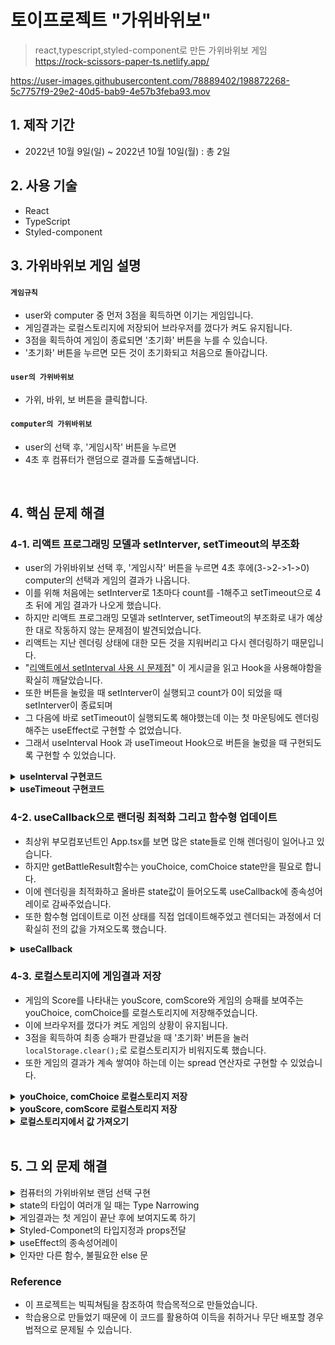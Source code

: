 # 토이프로젝트 "가위바위보"
> react,typescript,styled-component로 만든 가위바위보 게임 </br>
https://rock-scissors-paper-ts.netlify.app/


https://user-images.githubusercontent.com/78889402/198872268-5c7757f9-29e2-40d5-bab9-4e57b3feba93.mov



## 1. 제작 기간
-  2022년 10월 9일(일) ~ 2022년 10월 10일(월) : 총 2일


## 2. 사용 기술
- React
- TypeScript
- Styled-component

## 3. 가위바위보 게임 설명

#### `게임규칙`
- user와 computer 중 먼저 3점을 획득하면 이기는 게임입니다.
- 게임결과는 로컬스토리지에 저장되어 브라우저를 껐다가 켜도 유지됩니다.
- 3점을 획득하여 게임이 종료되면 '초기화' 버튼을 누를 수 있습니다.
- '초기화' 버튼을 누르면 모든 것이 초기화되고 처음으로 돌아갑니다.

#### `user의 가위바위보`
- 가위, 바위, 보 버튼을 클릭합니다.

#### `computer의 가위바위보`
- user의 선택 후, '게임시작' 버튼을 누르면
- 4초 후 컴퓨터가 랜덤으로 결과를 도출해냅니다.

</br>

## 4. 핵심 문제 해결
### 4-1. 리액트 프로그래밍 모델과 setInterver, setTimeout의 부조화

- user의 가위바위보 선택 후, '게임시작' 버튼을 누르면 4초 후에(3->2->1->0) computer의 선택과 게임의 결과가 나옵니다. </br>
- 이를 위해 처음에는 setInterver로 1초마다 count를 -1해주고 setTimeout으로 4초 뒤에 게임 결과가 나오게 했습니다. </br>
- 하지만 리액트 프로그래밍 모델과 setInterver, setTimeout의 부조화로 내가 예상한 대로 작동하지 않는 문제점이 발견되었습니다. </br>
- 리액트는 지난 렌더링 상태에 대한 모든 것을 지워버리고 다시 렌더링하기 때문입니다. </br>
- "[리액트에서 setInterval 사용 시 문제점](https://velog.io/@jakeseo_me/%EB%B2%88%EC%97%AD-%EB%A6%AC%EC%95%A1%ED%8A%B8-%ED%9B%85%EC%8A%A4-%EC%BB%B4%ED%8F%AC%EB%84%8C%ED%8A%B8%EC%97%90%EC%84%9C-setInterval-%EC%82%AC%EC%9A%A9-%EC%8B%9C%EC%9D%98-%EB%AC%B8%EC%A0%9C%EC%A0%90)" 이 게시글을 읽고 Hook을 사용해야함을 확실히 깨달았습니다. </br>
- 또한 버튼을 눌렀을 때 setInterver이 실행되고 count가 0이 되었을 때 setInterver이 종료되며  </br> 
- 그 다음에 바로 setTimeout이 실행되도록 해야했는데 이는 첫 마운팅에도 렌더링해주는 useEffect로 구현할 수 없었습니다. </br>
- 그래서 useInterval Hook 과 useTimeout Hook으로 버튼을 눌렀을 때 구현되도록 구현할 수 있었습니다. </br>

<details>
<summary><b>useInterval 구현코드</b></summary>
<div markdown="1">
  
~~~javascript
//useInterval hook
import { useEffect, useRef } from "react";

function useInterval(callback: () => void, delay: number | null) {
  const savedCallback = useRef(callback);

  useEffect(() => {
    savedCallback.current = callback;
  }, [callback]);

  useEffect(() => {
    function tick() {
      savedCallback.current();
    }
    if (delay !== null) {
      const id = setInterval(tick, delay);
      return () => clearInterval(id);
    }
  }, [delay]);
}

export default useInterval;

//useInterval hook 사용
useInterval(
   () => {
     if (typeof count === "number") {
       setCount(count - 1); // 3 -> 2 -> 1 -> 0
       setIntervalStop(count - 1); // 1-1 = 0 = 즉, false가 되어 useInterval이 종료됩니다.
     }
   },
   intervalStop ? 1000 : null // '게임시작'버튼을 눌면 intervalStop이 true가 되어 실행됩니다.
);
~~~
  
</div>
</details>

<details>
<summary><b>useTimeout 구현코드</b></summary>
<div markdown="1">
  
~~~javascript
//useTimeout hook
import { useRef, useEffect } from "react";

export default function useTimeout(callback: () => void, delay: number | null) {
  const stableCallback = useRef(callback);

  useEffect(() => {
    stableCallback.current = callback;
  }, [callback]);

  useEffect(() => {
    const tick = () => stableCallback.current();

    if (typeof delay !== "number") return;

    const t = setTimeout(tick, delay);

    return () => clearTimeout(t);
  }, [delay]);
}


//useTimeout hook 사용
useTimeout(
   () => {
     const chioces = ["가위", "바위", "보"];
     setComChoice(chioces[Math.floor(Math.random() * 3)]);
   },
  battleState === "한판 더!" ? 4000 : null // '게임시작' 버튼을 누르면 버튼의 state가 '한판 더!'로 바뀌고 useTimeout이 실행됩니다.
);
~~~
  
</div>
</details>

### 4-2. useCallback으로 랜더링 최적화 그리고 함수형 업데이트
- 최상위 부모컴포넌트인 App.tsx를 보면 많은 state들로 인해 렌더링이 일어나고 있습니다. 
- 하지만 getBattleResult함수는 youChoice, comChoice state만을 필요로 합니다.
- 이에 렌더링을 최적화하고 올바른 state값이 들어오도록 useCallback에 종속성어레이로 감싸주었습니다.
- 또한 함수형 업데이트로 이전 상태를 직접 업데이트해주었고 렌더되는 과정에서 더 확실히 전의 값을 가져오도록 했습니다.

<details>
<summary><b>useCallback</b></summary>
<div markdown="1">
  
~~~javascript
  const getBattleResult = useCallback(() => {
    switch (comChoice !== "" && youChoice) {
      case "가위":
        switch (comChoice) {
          case "가위":
            setCount("무승부");
            break;
          case "바위":
            setCount("패배");
            setYouScore((prev) => prev - 1);
            break;
          default:
            setCount("승리");
            setComScore((prev) => prev - 1);
            break;
        }
        break;
      case "바위":
        switch (comChoice) {
          case "가위":
            setCount("승리");
            setComScore((prev) => prev - 1);
            break;
          case "바위":
            setCount("무승부");
            break;
          default:
            setCount("패배");
            setYouScore((prev) => prev - 1);
            break;
        }
        break;
      default:
        switch (comChoice) {
          case "가위":
            setCount("패배");
            setYouScore((prev) => prev - 1);
            break;
          case "바위":
            setCount("승리");
            setComScore((prev) => prev - 1);
            break;
          default:
            setCount("무승부");
            break;
        }
        break;
    }
  }, [comChoice, youChoice]);
~~~
  
</div>
</details>


### 4-3. 로컬스토리지에 게임결과 저장

- 게임의 Score를 나타내는 youScore, comScore와 게임의 승패를 보여주는 youChoice, comChoice를 로컬스토리지에 저장해주었습니다.
- 이에 브라우저를 껐다가 켜도 게임의 상황이 유지됩니다.
- 3점을 획득하여 최종 승패가 판결났을 때 '초기화' 버튼을 눌러 `localStorage.clear();`로 로컬스토리지가 비워지도록 했습니다.
- 또한 게임의 결과가 계속 쌓여야 하는데 이는 spread 연산자로 구현할 수 있었습니다.


<details>
<summary><b>youChoice, comChoice 로컬스토리지 저장</b></summary>
<div markdown="1">

~~~javascript
  useEffect(() => {
    getBattleResult();
    comChoice !== "" &&
      localStorage.setItem(
        "choices",
        JSON.stringify([...result, { youChoice, comChoice }])
      );
  }, [comChoice]);
~~~

</div>
</details>

<details>
<summary><b>youScore, comScore 로컬스토리지 저장</b></summary>
<div markdown="1">

~~~javascript
  useEffect(() => {
    localStorage.setItem("youScore", JSON.stringify(youScore));
    localStorage.setItem("comScore", JSON.stringify(comScore));

    if (comChoice !== "" && getScore("youScore") === 0) {
      window.alert("COMPUTER 승리!");
      setBattleState("초기화");
    } else if (comChoice !== "" && getScore("comScore") === 0) {
      window.alert("USER 승리!");
      setBattleState("초기화");
    }

    (count === "Draw" || "Lose" || "Win") && setResult(getResult());
  }, [youScore, youScore, count]);
~~~

</div>
</details>

<details>
<summary><b>로컬스토리지에서 값 가져오기</b></summary>
<div markdown="1">

~~~javascript
const getResult = () => {
  const localResultStore = localStorage.getItem("choices");

  if (localResultStore) {
    return JSON.parse(localResultStore);
  }

  return [];
};

const getScore = (itemKey: "youScore" | "comScore") => {
  const localScore = localStorage.getItem(itemKey);

  if (localScore) {
    return JSON.parse(localScore);
  }

  return 3;
};
~~~

</div>
</details>

</br>

## 5. 그 외 문제 해결

<details>
<summary>컴퓨터의 가위바위보 랜덤 선택 구현</summary>
<div markdown="1">

- '게임시작' 버튼을 누른 후, 정확히 4초 뒤에 컴퓨터는 '가위','바위','보' 중 하나를 고릅니다.
- `Math.floor(Math.random() * 3)`로 구현할 수 있었습니다.

~~~javascript
  useTimeout(
    () => {
      const chioces = ["가위", "바위", "보"];
      setComChoice(chioces[Math.floor(Math.random() * 3)]);
    },
    battleState === "한판 더!" ? 4000 : null // "한판 더!"면 실행 시작
  );
~~~

</div>
</details>

<details>
<summary>state의 타입이 여러개 일 때는 Type Narrowing</summary>
<div markdown="1">

- count는 number 3,2,1,0도 되고 string "VS", Win"이 되어 게임 상황도 나타내줍니다.
- 그래서 `const [count, setCount] = useState<number | string>("");`로 타입을 지정해주었는데
- 이 부분에서 "The left-hand side of an arithmetic operation must be of type 'any', 'number', 'bigint' or an enum type." 오류가 발생했고

~~~javascript
  useInterval(
    () => {
        setCount(count - 1); // 3 -> 2 -> 1 -> 0
        setIntervalStop(count - 1); // 1-1 = false
      }
    intervalStop ? 1000 : null // intervalStop이 true면 실행 시작
  );
~~~

- Narrowing으로 해결할 수 있었습니다.

~~~javascript
  useInterval(
    () => {
      if (typeof count === "number") {
        setCount(count - 1); // 3 -> 2 -> 1 -> 0
        setIntervalStop(count - 1); // 1-1 = false
      }
    },
    intervalStop ? 1000 : null // intervalStop이 true면 실행 시작
  );
~~~

</div>
</details>

<details>
<summary>게임결과는 첫 게임이 끝난 후에 보여지도록 하기</summary>
<div markdown="1">

- 게임결과는 '게임시작' 버튼을 누른 후 4초에 나타나야합니다.
- 이는 `result.length > 0 &&` 이렇게 조건부 렌더링으로 구현할 수 있었습니다.
- [코드 보러가기](https://github.com/wjddms4107/rock_scissors_paper/blob/main/src/App.tsx#L180)

</div>
</details>

<details>
<summary>Styled-Componet의 타입지정과 props전달</summary>
<div markdown="1">

- 버튼이 '초기화'로 바뀌면 버튼은 빨간색이 됩니다.
- 이는 버튼에 `background={battleState}` props를 전달해주고 Styled-Component에 타입을 지정하여 구현할 수 있었습니다. 
-[코드 보러가기](https://github.com/wjddms4107/rock_scissors_paper/blob/main/src/App.style.ts#L33)

</div>
</details>

<details>
<summary>useEffect의 종속성어레이</summary>
<div markdown="1">

- [코드 보러가기](https://github.com/wjddms4107/rock_scissors_paper/blob/main/src/App.tsx#L110)
- [코드 보러가기](https://github.com/wjddms4107/rock_scissors_paper/blob/main/src/App.tsx#L119)

</div>
</details>    

<details>
<summary>인자만 다른 함수, 불필요한 else 문</summary>
<div markdown="1">

<details>
<summary>리팩토링 전</summary>
<div markdown="1">

~~~javascript
  const getYouScoreStore = () => {
const localYouScore = localStorage.getItem('youScore');
  if(localYouScore) {
    return JSON.parse(localYouScore)
  } else {
    return 3
  }
}

const getComScoreStore = () => {
  const localComScore = localStorage.getItem('comScore');
  if(localComScore) {
    return JSON.parse(localComScore)
  } else {
    return 3
  }
}
~~~

</div>
</details>

<details>
<summary>리팩토링 후</summary>
<div markdown="1">

~~~javascript
const getScore = (itemKey: "youScore" | "comScore") => {
  const localScore = localStorage.getItem(itemKey);

  if(localScore) {
    return JSON.parse(localScore)
  }

  return 3;
}
~~~

</div>
</details>


</div>
</details>    

### Reference

- 이 프로젝트는 빅픽쳐팀을 참조하여 학습목적으로 만들었습니다.
- 학습용으로 만들었기 때문에 이 코드를 활용하여 이득을 취하거나 무단 배포할 경우 법적으로 문제될 수 있습니다.
